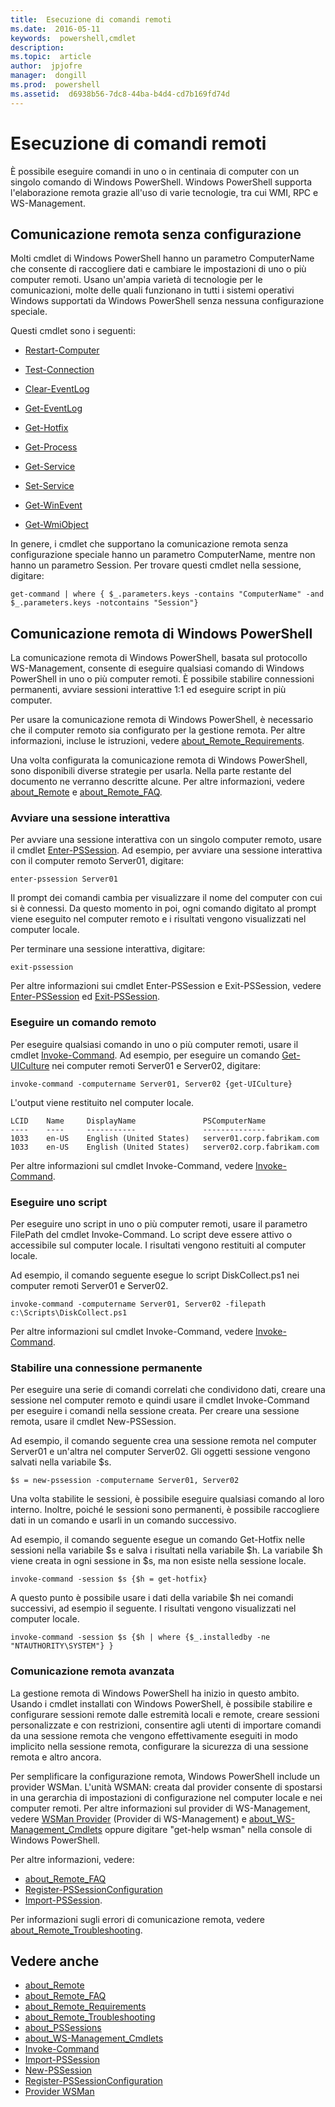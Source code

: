 ```yaml
---
title:  Esecuzione di comandi remoti
ms.date:  2016-05-11
keywords:  powershell,cmdlet
description:  
ms.topic:  article
author:  jpjofre
manager:  dongill
ms.prod:  powershell
ms.assetid:  d6938b56-7dc8-44ba-b4d4-cd7b169fd74d
---
```


# Esecuzione di comandi remoti
È possibile eseguire comandi in uno o in centinaia di computer con un singolo comando di Windows PowerShell. Windows PowerShell supporta l'elaborazione remota grazie all'uso di varie tecnologie, tra cui WMI, RPC e WS\-Management.

## Comunicazione remota senza configurazione
Molti cmdlet di Windows PowerShell hanno un parametro ComputerName che consente di raccogliere dati e cambiare le impostazioni di uno o più computer remoti. Usano un'ampia varietà di tecnologie per le comunicazioni, molte delle quali funzionano in tutti i sistemi operativi Windows supportati da Windows PowerShell senza nessuna configurazione speciale.

Questi cmdlet sono i seguenti:

-   [Restart-Computer](https://technet.microsoft.com/en-us/library/dd315301.aspx)

-   [Test-Connection](https://technet.microsoft.com/en-us/library/dd315259.aspx)

-   [Clear-EventLog](https://technet.microsoft.com/en-us/library/dd347552.aspx)

-   [Get-EventLog](https://technet.microsoft.com/en-us/library/dd315250.aspx)

-   [Get-Hotfix](https://technet.microsoft.com/en-us/library/e1ef636f-5170-4675-b564-199d9ef6f101)

-   [Get-Process](https://technet.microsoft.com/en-us/library/dd347630.aspx)

-   [Get-Service](https://technet.microsoft.com/en-us/library/dd347591.aspx)

-   [Set-Service](https://technet.microsoft.com/en-us/library/dd315324.aspx)

-   [Get-WinEvent](https://technet.microsoft.com/en-us/library/dd315358.aspx)

-   [Get-WmiObject](https://technet.microsoft.com/en-us/library/dd315295.aspx)

In genere, i cmdlet che supportano la comunicazione remota senza configurazione speciale hanno un parametro ComputerName, mentre non hanno un parametro Session. Per trovare questi cmdlet nella sessione, digitare:

```
get-command | where { $_.parameters.keys -contains "ComputerName" -and $_.parameters.keys -notcontains "Session"}
```

## Comunicazione remota di Windows PowerShell
La comunicazione remota di Windows PowerShell, basata sul protocollo WS\-Management, consente di eseguire qualsiasi comando di Windows PowerShell in uno o più computer remoti. È possibile stabilire connessioni permanenti, avviare sessioni interattive 1:1 ed eseguire script in più computer.

Per usare la comunicazione remota di Windows PowerShell, è necessario che il computer remoto sia configurato per la gestione remota. Per altre informazioni, incluse le istruzioni, vedere [about_Remote_Requirements](https://technet.microsoft.com/en-us/library/dd315349.aspx).

Una volta configurata la comunicazione remota di Windows PowerShell, sono disponibili diverse strategie per usarla. Nella parte restante del documento ne verranno descritte alcune. Per altre informazioni, vedere [about_Remote](https://technet.microsoft.com/en-us/library/dd347744.aspx) e [about_Remote_FAQ](https://technet.microsoft.com/en-us/library/dd347744.aspx).

### Avviare una sessione interattiva
Per avviare una sessione interattiva con un singolo computer remoto, usare il cmdlet [Enter-PSSession](https://technet.microsoft.com/en-us/library/dd315384.aspx). Ad esempio, per avviare una sessione interattiva con il computer remoto Server01, digitare:

```
enter-pssession Server01
```

Il prompt dei comandi cambia per visualizzare il nome del computer con cui si è connessi. Da questo momento in poi, ogni comando digitato al prompt viene eseguito nel computer remoto e i risultati vengono visualizzati nel computer locale.

Per terminare una sessione interattiva, digitare:

```
exit-pssession
```

Per altre informazioni sui cmdlet Enter\-PSSession e Exit\-PSSession, vedere [Enter-PSSession](https://technet.microsoft.com/en-us/library/dd315384.aspx) ed [Exit-PSSession](https://technet.microsoft.com/en-us/library/dd315322.aspx).

### Eseguire un comando remoto
Per eseguire qualsiasi comando in uno o più computer remoti, usare il cmdlet [Invoke-Command](https://technet.microsoft.com/en-us/library/dd347578.aspx).
Ad esempio, per eseguire un comando [Get-UICulture](https://technet.microsoft.com/en-us/library/dd347742.aspx) nei computer remoti Server01 e Server02, digitare:

```
invoke-command -computername Server01, Server02 {get-UICulture}
```

L'output viene restituito nel computer locale.

```
LCID    Name     DisplayName               PSComputerName
----    ----     -----------               --------------
1033    en-US    English (United States)   server01.corp.fabrikam.com
1033    en-US    English (United States)   server02.corp.fabrikam.com
```

Per altre informazioni sul cmdlet Invoke\-Command, vedere [Invoke-Command](https://technet.microsoft.com/en-us/library/22fd98ba-1874-492e-95a5-c069467b8462).

### Eseguire uno script
Per eseguire uno script in uno o più computer remoti, usare il parametro FilePath del cmdlet Invoke\-Command. Lo script deve essere attivo o accessibile sul computer locale. I risultati vengono restituiti al computer locale.

Ad esempio, il comando seguente esegue lo script DiskCollect.ps1 nei computer remoti Server01 e Server02.

```
invoke-command -computername Server01, Server02 -filepath c:\Scripts\DiskCollect.ps1
```

Per altre informazioni sul cmdlet Invoke\-Command, vedere [Invoke-Command](https://technet.microsoft.com/en-us/library/dd347578.aspx).

### Stabilire una connessione permanente
Per eseguire una serie di comandi correlati che condividono dati, creare una sessione nel computer remoto e quindi usare il cmdlet Invoke\-Command per eseguire i comandi nella sessione creata. Per creare una sessione remota, usare il cmdlet New\-PSSession.

Ad esempio, il comando seguente crea una sessione remota nel computer Server01 e un'altra nel computer Server02. Gli oggetti sessione vengono salvati nella variabile $s.

```
$s = new-pssession -computername Server01, Server02
```

Una volta stabilite le sessioni, è possibile eseguire qualsiasi comando al loro interno. Inoltre, poiché le sessioni sono permanenti, è possibile raccogliere dati in un comando e usarli in un comando successivo.

Ad esempio, il comando seguente esegue un comando Get\-Hotfix nelle sessioni nella variabile $s e salva i risultati nella variabile $h. La variabile $h viene creata in ogni sessione in $s, ma non esiste nella sessione locale.

```
invoke-command -session $s {$h = get-hotfix}
```

A questo punto è possibile usare i dati della variabile $h nei comandi successivi, ad esempio il seguente. I risultati vengono visualizzati nel computer locale.

```
invoke-command -session $s {$h | where {$_.installedby -ne "NTAUTHORITY\SYSTEM"} }
```

### Comunicazione remota avanzata
La gestione remota di Windows PowerShell ha inizio in questo ambito. Usando i cmdlet installati con Windows PowerShell, è possibile stabilire e configurare sessioni remote dalle estremità locali e remote, creare sessioni personalizzate e con restrizioni, consentire agli utenti di importare comandi da una sessione remota che vengono effettivamente eseguiti in modo implicito nella sessione remota, configurare la sicurezza di una sessione remota e altro ancora.

Per semplificare la configurazione remota, Windows PowerShell include un provider WSMan. L'unità WSMAN: creata dal provider consente di spostarsi in una gerarchia di impostazioni di configurazione nel computer locale e nei computer remoti.
Per altre informazioni sul provider di WS-Management, vedere [WSMan Provider](https://technet.microsoft.com/en-us/library/dd819476.aspx) (Provider di WS-Management) e   [about_WS-Management_Cmdlets](https://technet.microsoft.com/en-us/library/dd819481.aspx) oppure digitare "get\-help wsman" nella console di Windows PowerShell.

Per altre informazioni, vedere:
- [about_Remote_FAQ](https://technet.microsoft.com/en-us/library/dd315359.aspx)
- [Register-PSSessionConfiguration](https://technet.microsoft.com/en-us/library/dd819496.aspx)
- [Import-PSSession](https://technet.microsoft.com/en-us/library/dd347575.aspx). 

Per informazioni sugli errori di comunicazione remota, vedere [about_Remote_Troubleshooting](https://technet.microsoft.com/en-us/library/dd347642.aspx).

## Vedere anche
- [about_Remote](https://technet.microsoft.com/en-us/library/9b4a5c87-9162-4adf-bdfe-fbc80b9b8970)
- [about_Remote_FAQ](https://technet.microsoft.com/en-us/library/e23702fd-9415-4a98-9975-390a4d3adc42)
- [about_Remote_Requirements](https://technet.microsoft.com/en-us/library/da213949-134c-4741-b307-81f4492ba1bd)
- [about_Remote_Troubleshooting](https://technet.microsoft.com/en-us/library/2f890148-8578-49ed-85ea-79a489dd6317)
- [about_PSSessions](https://technet.microsoft.com/en-us/library/7a9b4e0e-fa1b-47b0-92f6-6e2995d70acb)
- [about_WS-Management_Cmdlets](https://technet.microsoft.com/en-us/library/6ed3370a-ea10-45a5-9493-696aeace27ed)
- [Invoke-Command](https://technet.microsoft.com/en-us/library/22fd98ba-1874-492e-95a5-c069467b8462)
- [Import-PSSession](https://technet.microsoft.com/en-us/library/048c115e-a6fb-4e0d-8cea-c5ca24630c9d)
- [New-PSSession](https://technet.microsoft.com/en-us/library/59452f12-a11d-4558-99ea-e6ca6ad5ffd3)
- [Register-PSSessionConfiguration](https://technet.microsoft.com/en-us/library/af68867a-d201-4b19-a1de-594015ed8a25)
- [Provider WSMan](https://technet.microsoft.com/en-us/library/66fe1241-e08f-49ca-832f-a84c33ca8735)



<!--HONumber=May16_HO4-->


